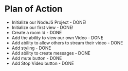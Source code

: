 # Plan of Action

- Initialize our NodeJS Project - DONE!
- Initialize our first view - DONE!
- Create a room Id - DONE
- Add the ability to view our own Video - DONE
- Add ability to allow others to stream their video - DONE
- Add styling - DONE
- Add ability to create messages - DONE
- Add mute button - DONE
- Add Stop Video button - DONE


